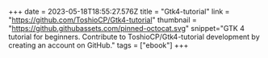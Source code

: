 +++
date = 2023-05-18T18:55:27.576Z
title = "Gtk4-tutorial"
link = "https://github.com/ToshioCP/Gtk4-tutorial"
thumbnail = "https://github.githubassets.com/pinned-octocat.svg"
snippet="GTK 4 tutorial for beginners. Contribute to ToshioCP/Gtk4-tutorial development by creating an account on GitHub."
tags = ["ebook"]
+++

